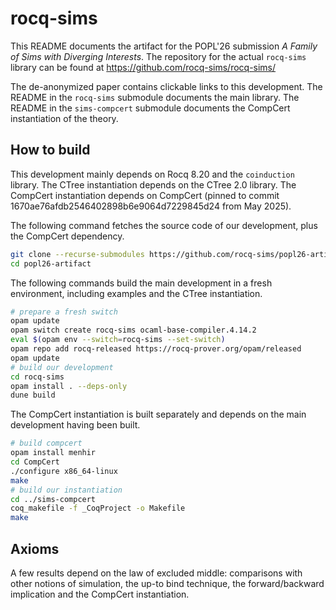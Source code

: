 # rocq-sims

This README documents the artifact for the POPL'26 submission *A Family of Sims with Diverging Interests*.
The repository for the actual `rocq-sims` library can be found at https://github.com/rocq-sims/rocq-sims/

The de-anonymized paper contains clickable links to this development.
The README in the `rocq-sims` submodule documents the main library.
The README in the `sims-compcert` submodule documents the CompCert instantiation of the theory.

## How to build

This development mainly depends on Rocq 8.20 and the `coinduction` library.
The CTree instantiation depends on the CTree 2.0 library.
The CompCert instantiation depends on CompCert (pinned to commit 1670ae76afdb2546402898b6e9064d7229845d24 from May 2025).

The following command fetches the source code of our development, plus the CompCert dependency.

```sh
git clone --recurse-submodules https://github.com/rocq-sims/popl26-artifact.git
cd popl26-artifact
```

The following commands build the main development in a fresh environment, including examples and the CTree instantiation.

```sh
# prepare a fresh switch
opam update
opam switch create rocq-sims ocaml-base-compiler.4.14.2
eval $(opam env --switch=rocq-sims --set-switch)
opam repo add rocq-released https://rocq-prover.org/opam/released
opam update
# build our development
cd rocq-sims
opam install . --deps-only
dune build
```

The CompCert instantiation is built separately and depends on the main development having been built.

```sh
# build compcert
opam install menhir
cd CompCert
./configure x86_64-linux
make
# build our instantiation
cd ../sims-compcert
coq_makefile -f _CoqProject -o Makefile
make
```

## Axioms

A few results depend on the law of excluded middle: comparisons with other notions of simulation,
the up-to bind technique, the forward/backward implication and the CompCert instantiation.
